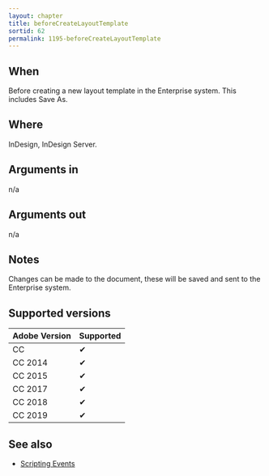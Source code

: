```yaml
---
layout: chapter
title: beforeCreateLayoutTemplate
sortid: 62
permalink: 1195-beforeCreateLayoutTemplate
---
```


## When 
Before creating a new layout template in the Enterprise system. This includes Save As.

## Where 
InDesign, InDesign Server.

## Arguments in 
n/a

## Arguments out 
n/a

## Notes 
Changes can be made to the document, these will be saved and sent to the Enterprise system.

## Supported versions

| Adobe Version | Supported |
|---------------|-----------|
| CC            | ✔         |
| CC 2014       | ✔         |
| CC 2015       | ✔         |
| CC 2017       | ✔         |
| CC 2018       | ✔         |
| CC 2019       | ✔         |

## See also
* [Scripting Events](../../ScriptingEvents/index.md)